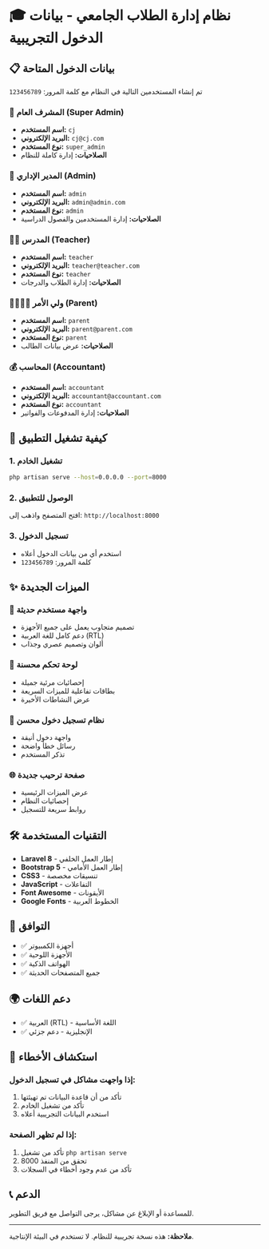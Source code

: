 # 🎓 نظام إدارة الطلاب الجامعي - بيانات الدخول التجريبية

## 📋 بيانات الدخول المتاحة

تم إنشاء المستخدمين التالية في النظام مع كلمة المرور: `123456789`

### 👑 المشرف العام (Super Admin)
- **اسم المستخدم:** `cj`
- **البريد الإلكتروني:** `cj@cj.com`
- **نوع المستخدم:** `super_admin`
- **الصلاحيات:** إدارة كاملة للنظام

### 🏢 المدير الإداري (Admin)
- **اسم المستخدم:** `admin`
- **البريد الإلكتروني:** `admin@admin.com`
- **نوع المستخدم:** `admin`
- **الصلاحيات:** إدارة المستخدمين والفصول الدراسية

### 👨‍🏫 المدرس (Teacher)
- **اسم المستخدم:** `teacher`
- **البريد الإلكتروني:** `teacher@teacher.com`
- **نوع المستخدم:** `teacher`
- **الصلاحيات:** إدارة الطلاب والدرجات

### 👨‍👩‍👧‍👦 ولي الأمر (Parent)
- **اسم المستخدم:** `parent`
- **البريد الإلكتروني:** `parent@parent.com`
- **نوع المستخدم:** `parent`
- **الصلاحيات:** عرض بيانات الطالب

### 💰 المحاسب (Accountant)
- **اسم المستخدم:** `accountant`
- **البريد الإلكتروني:** `accountant@accountant.com`
- **نوع المستخدم:** `accountant`
- **الصلاحيات:** إدارة المدفوعات والفواتير

## 🚀 كيفية تشغيل التطبيق

### 1. تشغيل الخادم
```bash
php artisan serve --host=0.0.0.0 --port=8000
```

### 2. الوصول للتطبيق
افتح المتصفح واذهب إلى: `http://localhost:8000`

### 3. تسجيل الدخول
- استخدم أي من بيانات الدخول أعلاه
- كلمة المرور: `123456789`

## ✨ الميزات الجديدة

### 🎨 واجهة مستخدم حديثة
- تصميم متجاوب يعمل على جميع الأجهزة
- دعم كامل للغة العربية (RTL)
- ألوان وتصميم عصري وجذاب

### 📱 لوحة تحكم محسنة
- إحصائيات مرئية جميلة
- بطاقات تفاعلية للميزات السريعة
- عرض النشاطات الأخيرة

### 🔐 نظام تسجيل دخول محسن
- واجهة دخول أنيقة
- رسائل خطأ واضحة
- تذكر المستخدم

### 🌐 صفحة ترحيب جديدة
- عرض الميزات الرئيسية
- إحصائيات النظام
- روابط سريعة للتسجيل

## 🛠️ التقنيات المستخدمة

- **Laravel 8** - إطار العمل الخلفي
- **Bootstrap 5** - إطار العمل الأمامي
- **CSS3** - تنسيقات مخصصة
- **JavaScript** - التفاعلات
- **Font Awesome** - الأيقونات
- **Google Fonts** - الخطوط العربية

## 📱 التوافق

- ✅ أجهزة الكمبيوتر
- ✅ الأجهزة اللوحية
- ✅ الهواتف الذكية
- ✅ جميع المتصفحات الحديثة

## 🌍 دعم اللغات

- ✅ العربية (RTL) - اللغة الأساسية
- ✅ الإنجليزية - دعم جزئي

## 🔧 استكشاف الأخطاء

### إذا واجهت مشاكل في تسجيل الدخول:
1. تأكد من أن قاعدة البيانات تم تهيئتها
2. تأكد من تشغيل الخادم
3. استخدم البيانات التجريبية أعلاه

### إذا لم تظهر الصفحة:
1. تأكد من تشغيل `php artisan serve`
2. تحقق من المنفذ 8000
3. تأكد من عدم وجود أخطاء في السجلات

## 📞 الدعم

للمساعدة أو الإبلاغ عن مشاكل، يرجى التواصل مع فريق التطوير.

---

**ملاحظة:** هذه نسخة تجريبية للنظام. لا تستخدم في البيئة الإنتاجية.

